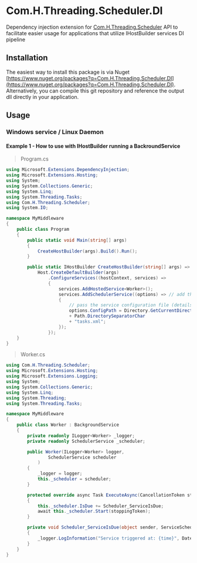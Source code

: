 # Com.H.Threading.Scheduler.DI
Dependency injection extension for [Com.H.Threading.Scheduler](https://github.com/H7O/Com.H.Threading.Scheduler) API to facilitate easier usage for applications that utilize IHostBuilder services DI pipeline

## Installation
The easiest way to install this package is via Nuget [https://www.nuget.org/packages?q=Com.H.Threading.Scheduler.DI](https://www.nuget.org/packages?q=Com.H.Threading.Scheduler.DI).
Alternatively, you can compile this git repository and reference the output dll directly in your application.

## Usage
### Windows service / Linux Daemon
#### Example 1 - How to use with IHostBuilder running a BackroundService

> Program.cs
```c#
using Microsoft.Extensions.DependencyInjection;
using Microsoft.Extensions.Hosting;
using System;
using System.Collections.Generic;
using System.Linq;
using System.Threading.Tasks;
using Com.H.Threading.Scheduler;
using System.IO;

namespace MyMiddleware
{
    public class Program
    {
        public static void Main(string[] args)
        {
            CreateHostBuilder(args).Build().Run();
        }

        public static IHostBuilder CreateHostBuilder(string[] args) =>
            Host.CreateDefaultBuilder(args)
                .ConfigureServices((hostContext, services) =>
                {
                    services.AddHostedService<Worker>();
                    services.AddSchedulerService((options) => // add the scheduler to services DI pipeline
                    {
                        // pass the service configuration file (details on this can be found under https://github.com/H7O/Com.H.Threading.Scheduler project
                        options.ConfigPath = Directory.GetCurrentDirectory()
                        + Path.DirectorySeparatorChar
                        + "tasks.xml";
                    });
                });
    }
}

```
> Worker.cs
```c#
using Com.H.Threading.Scheduler;
using Microsoft.Extensions.Hosting;
using Microsoft.Extensions.Logging;
using System;
using System.Collections.Generic;
using System.Linq;
using System.Threading;
using System.Threading.Tasks;

namespace MyMiddleware
{
    public class Worker : BackgroundService
    {
        private readonly ILogger<Worker> _logger;
        private readonly SchedulerService _scheduler;

        public Worker(ILogger<Worker> logger,
                SchedulerService scheduler
            )
        {
            _logger = logger;
            this._scheduler = scheduler;
        }

        protected override async Task ExecuteAsync(CancellationToken stoppingToken)
        {
            this._scheduler.IsDue += Scheduler_ServiceIsDue;
            await this._scheduler.Start(stoppingToken);
        }

        private void Scheduler_ServiceIsDue(object sender, ServiceSchedulerEventArgs e)
        {
            _logger.LogInformation("Service triggered at: {time}", DateTimeOffset.Now);
        }
    }
}

```

